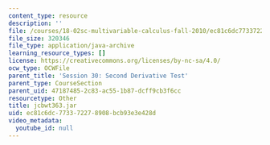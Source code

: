 ```yaml
---
content_type: resource
description: ''
file: /courses/18-02sc-multivariable-calculus-fall-2010/ec81c6dc773372278908bcb93e3e428d_jcbwt363.jar
file_size: 320346
file_type: application/java-archive
learning_resource_types: []
license: https://creativecommons.org/licenses/by-nc-sa/4.0/
ocw_type: OCWFile
parent_title: 'Session 30: Second Derivative Test'
parent_type: CourseSection
parent_uid: 47187485-2c83-ac55-1b87-dcff9cb3f6cc
resourcetype: Other
title: jcbwt363.jar
uid: ec81c6dc-7733-7227-8908-bcb93e3e428d
video_metadata:
  youtube_id: null
---
```

